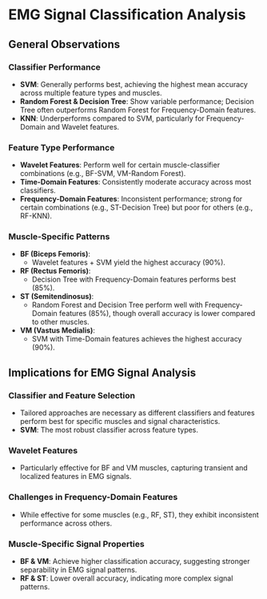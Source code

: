 # EMG Signal Classification Analysis  

## General Observations  

### Classifier Performance  
- **SVM**: Generally performs best, achieving the highest mean accuracy across multiple feature types and muscles.  
- **Random Forest & Decision Tree**: Show variable performance; Decision Tree often outperforms Random Forest for Frequency-Domain features.  
- **KNN**: Underperforms compared to SVM, particularly for Frequency-Domain and Wavelet features.  

### Feature Type Performance  
- **Wavelet Features**: Perform well for certain muscle-classifier combinations (e.g., BF-SVM, VM-Random Forest).  
- **Time-Domain Features**: Consistently moderate accuracy across most classifiers.  
- **Frequency-Domain Features**: Inconsistent performance; strong for certain combinations (e.g., ST-Decision Tree) but poor for others (e.g., RF-KNN).  

### Muscle-Specific Patterns  
- **BF (Biceps Femoris)**:  
  - Wavelet features + SVM yield the highest accuracy (90%).  
- **RF (Rectus Femoris)**:  
  - Decision Tree with Frequency-Domain features performs best (85%).  
- **ST (Semitendinosus)**:  
  - Random Forest and Decision Tree perform well with Frequency-Domain features (85%), though overall accuracy is lower compared to other muscles.  
- **VM (Vastus Medialis)**:  
  - SVM with Time-Domain features achieves the highest accuracy (90%).  

## Implications for EMG Signal Analysis  

### Classifier and Feature Selection  
- Tailored approaches are necessary as different classifiers and features perform best for specific muscles and signal characteristics.  
- **SVM**: The most robust classifier across feature types.  

### Wavelet Features  
- Particularly effective for BF and VM muscles, capturing transient and localized features in EMG signals.  

### Challenges in Frequency-Domain Features  
- While effective for some muscles (e.g., RF, ST), they exhibit inconsistent performance across others.  

### Muscle-Specific Signal Properties  
- **BF & VM**: Achieve higher classification accuracy, suggesting stronger separability in EMG signal patterns.  
- **RF & ST**: Lower overall accuracy, indicating more complex signal patterns.  
